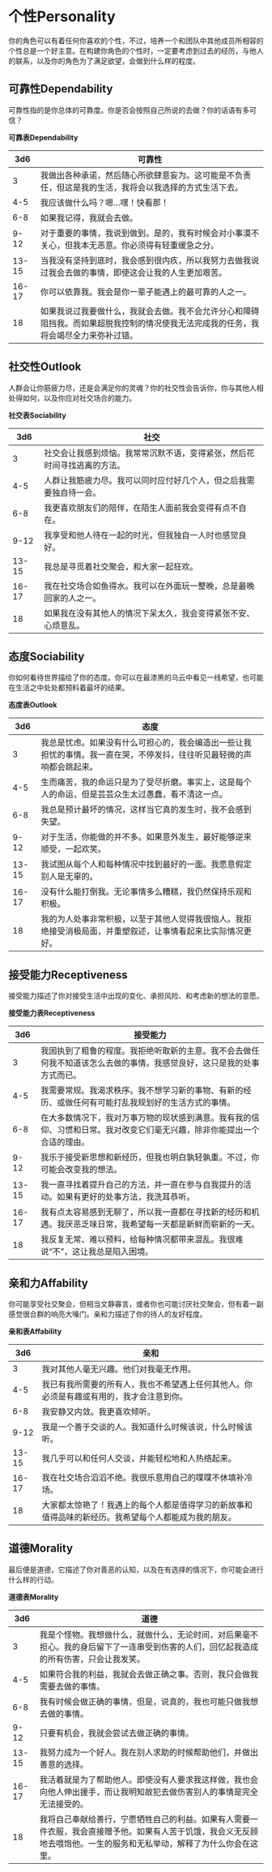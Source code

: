 # 个性Personality

你的角色可以有着任何你喜欢的个性，不过，培养一个和团队中其他成员所相容的个性总是一个好主意。在构建你角色的个性时，一定要考虑到过去的经历，与他人的联系，以及你的角色为了满足欲望，会做到什么样的程度。

## 可靠性Dependability

可靠性指的是你总体的可靠度。你是否会按照自己所说的去做？你的话语有多可信？

**可靠表Dependability**

<table>
<thead>
<tr class="header">
<th><strong>3d6</strong></th>
<th><strong>可靠性</strong></th>
</tr>
</thead>
<tbody>
<tr class="odd">
<td>3</td>
<td>我做出各种承诺，然后随心所欲肆意妄为。这可能是不负责任，但这是我的生活，我将会以我选择的方式生活下去。</td>
</tr>
<tr class="even">
<td>4-5</td>
<td>我应该做什么吗？嗯…嘿！快看那！</td>
</tr>
<tr class="odd">
<td>6-8</td>
<td>如果我记得，我就会去做。</td>
</tr>
<tr class="even">
<td>9-12</td>
<td>对于重要的事情，我说到做到。是的，我有时候会对小事漠不关心，但我本无恶意。你必须得有轻重缓急之分。</td>
</tr>
<tr class="odd">
<td>13-15</td>
<td>当我没有坚持到底时，我会感到很内疚，所以我努力去做我说过我会去做的事情，即使这会让我的人生更加艰苦。</td>
</tr>
<tr class="even">
<td>16-17</td>
<td>你可以依靠我。我会是你一辈子能遇上的最可靠的人之一。</td>
</tr>
<tr class="odd">
<td>18</td>
<td>如果我说过我要做什么，我就会去做。我不会允许分心和障碍阻挡我。而如果超脱我控制的情况使我无法完成我的任务，我将会竭尽全力来弥补过错。</td>
</tr>
</tbody>
</table>

## 社交性Outlook

人群会让你筋疲力尽，还是会满足你的灵魂？你的社交性会告诉你，你与其他人相处得如何，以及你应对社交场合的能力。

**社交表Sociability**

<table>
<thead>
<tr class="header">
<th><strong>3d6</strong></th>
<th><strong>社交</strong></th>
</tr>
</thead>
<tbody>
<tr class="odd">
<td>3</td>
<td>社交会让我感到烦恼。我常常沉默不语，变得紧张，然后花时间寻找逃离的方法。</td>
</tr>
<tr class="even">
<td>4-5</td>
<td>人群让我筋疲力尽。我可以同时应付好几个人，但之后我需要独自待一会。</td>
</tr>
<tr class="odd">
<td>6-8</td>
<td>我更喜欢朋友们的陪伴，在陌生人面前我会变得有点不自在。</td>
</tr>
<tr class="even">
<td>9-12</td>
<td>我享受和他人待在一起的时光，但我独自一人时也感觉良好。</td>
</tr>
<tr class="odd">
<td>13-15</td>
<td>我总是寻觅着社交聚会，和大家一起狂欢。</td>
</tr>
<tr class="even">
<td>16-17</td>
<td>我在社交场合如鱼得水。我可以在外面玩一整晚，总是最晚回家的人之一。</td>
</tr>
<tr class="odd">
<td>18</td>
<td>如果我在没有其他人的情况下呆太久，我会变得紧张不安、心烦意乱。</td>
</tr>
</tbody>
</table>

## 态度Sociability

你如何看待世界描绘了你的态度。你可以在最漆黑的乌云中看见一线希望，也可能在生活之中处处都预料着最坏的结果。

**态度表Outlook**

<table>
<thead>
<tr class="header">
<th><strong>3d6</strong></th>
<th><strong>态度</strong></th>
</tr>
</thead>
<tbody>
<tr class="odd">
<td>3</td>
<td>我总是忧虑。如果没有什么可担心的，我会编造出一些让我担忧的事情。我一直在哭，不停发抖，往往听见最轻微的声响都会跳起来。</td>
</tr>
<tr class="even">
<td>4-5</td>
<td>生而痛苦，我的命运只是为了受尽折磨。事实上，这是每个人的命运，但是芸芸众生太过愚蠢，看不清这一点。</td>
</tr>
<tr class="odd">
<td>6-8</td>
<td>我总是预计最坏的情况，这样当它真的发生时，我不会感到失望。</td>
</tr>
<tr class="even">
<td>9-12</td>
<td>对于生活，你能做的并不多。如果意外发生，最好能够逆来顺受，一起欢笑。</td>
</tr>
<tr class="odd">
<td>13-15</td>
<td>我试图从每个人和每种情况中找到最好的一面。我愿意假定别人是无辜的。</td>
</tr>
<tr class="even">
<td>16-17</td>
<td>没有什么能打倒我。无论事情多么糟糕，我仍然保持乐观和积极。</td>
</tr>
<tr class="odd">
<td>18</td>
<td>我的为人处事非常积极，以至于其他人觉得我很恼人。我拒绝接受消极局面，并重塑叙述，让事情看起来比实际情况更好。</td>
</tr>
</tbody>
</table>

## 接受能力Receptiveness

接受能力描述了你对接受生活中出现的变化、承担风险、和考虑新的想法的意愿。

**接受能力表Receptiveness**

<table>
<thead>
<tr class="header">
<th><strong>3d6</strong></th>
<th><strong>接受能力</strong></th>
</tr>
</thead>
<tbody>
<tr class="odd">
<td>3</td>
<td>我固执到了粗鲁的程度。我拒绝听取新的主意。我不会去做任何我不知道该怎么去做的事情。我感觉良好，这只是我的处事方式而已。</td>
</tr>
<tr class="even">
<td>4-5</td>
<td>我需要常规。我渴求秩序。我不想学习新的事物、有新的经历、或做任何有可能打乱我规划好的生活方式的事情。</td>
</tr>
<tr class="odd">
<td>6-8</td>
<td>在大多数情况下，我对万事万物的现状感到满意。我有我的信仰、习惯和日常。我对改变它们毫无兴趣，除非你能提出一个合适的理由。</td>
</tr>
<tr class="even">
<td>9-12</td>
<td>我乐于接受新思想和新经历，但我也明白孰轻孰重。不过，你可能会改变我的想法。</td>
</tr>
<tr class="odd">
<td>13-15</td>
<td>我一直寻找着提升自己的方法，并一直在参与自我提升的活动。如果有更好的处事方法，我洗耳恭听。</td>
</tr>
<tr class="even">
<td>16-17</td>
<td>我有点太容易感到无聊了，所以我一直都在寻找新的经历和机遇。我厌恶乏味日常，我希望每一天都是新鲜而崭新的一天。</td>
</tr>
<tr class="odd">
<td>18</td>
<td>我反复无常、难以预料，给每种情况都带来混乱。我很难说“不”，这让我总是陷入困境。</td>
</tr>
</tbody>
</table>

## 亲和力Affability

你可能享受社交聚会，但相当文静寡言，或者你也可能讨厌社交聚会，但有着一副感觉很合群的响亮大嗓门。亲和力描述了你的待人的友好程度。

**亲和表Affability**

<table>
<thead>
<tr class="header">
<th><strong>3d6</strong></th>
<th><strong>亲和</strong></th>
</tr>
</thead>
<tbody>
<tr class="odd">
<td>3</td>
<td>我对其他人毫无兴趣。他们对我毫无作用。</td>
</tr>
<tr class="even">
<td>4-5</td>
<td>我已有我所需要的所有人，我也不希望遇上任何其他人。你必须是有趣或有用的，我才会注意到你。</td>
</tr>
<tr class="odd">
<td>6-8</td>
<td>我安静又内敛。我更喜欢倾听。</td>
</tr>
<tr class="even">
<td>9-12</td>
<td>我是一个善于交谈的人。我知道什么时候该说，什么时候该听。</td>
</tr>
<tr class="odd">
<td>13-15</td>
<td>我几乎可以和任何人交谈，并能轻松地和人热络起来。</td>
</tr>
<tr class="even">
<td>16-17</td>
<td>我在社交场合滔滔不绝。我很乐意用自己的喋喋不休填补冷场。</td>
</tr>
<tr class="odd">
<td>18</td>
<td>大家都太惊艳了！我遇上的每个人都是值得学习的新故事和值得品味的新经历。我希望每个人都能成为我的朋友。</td>
</tr>
</tbody>
</table>

## 道德Morality

最后便是道德，它描述了你对善恶的认知，以及在有选择的情况下，你可能会进行什么样的行动。

**道德表Morality**

<table>
<thead>
<tr class="header">
<th><strong>3d6</strong></th>
<th><strong>道德</strong></th>
</tr>
</thead>
<tbody>
<tr class="odd">
<td>3</td>
<td>我是个怪物。我想做什么，就做什么，无论时间，对后果毫不担心。我的身后留下了一连串受到伤害的人们，回忆起我造成的所有伤害，只会让我发笑。</td>
</tr>
<tr class="even">
<td>4-5</td>
<td>如果符合我的利益，我就会去做正确之事。否则，我只会做我需要去做的事情。</td>
</tr>
<tr class="odd">
<td>6-8</td>
<td>我有时候会做正确的事情，但是，说真的，我也可能只做我想去做的事情。</td>
</tr>
<tr class="even">
<td>9-12</td>
<td>只要有机会，我就会尝试去做正确的事情。</td>
</tr>
<tr class="odd">
<td>13-15</td>
<td>我努力成为一个好人。我在别人求助的时候帮助他们，并做出善意的选择。</td>
</tr>
<tr class="even">
<td>16-17</td>
<td>我活着就是为了帮助他人。即使没有人要求我这样做，我也会向他人伸出援手，而让我明知故犯去做伤害别人的事情是完全无法接受的。</td>
</tr>
<tr class="odd">
<td>18</td>
<td>我将自己奉献给善行，宁愿牺牲自己的利益。如果有人需要一件衣服，我会直接赠予他。如果有人苦于饥饿，我会义无反顾地去喂饱他。一生的服务和无私举动，解释了为什么你会在这里。</td>
</tr>
</tbody>
</table>

 

